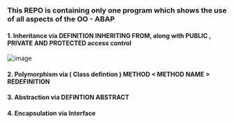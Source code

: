 ### This REPO is containing only one program which shows the use of all aspects of the OO - ABAP
#### 1. Inheritance via DEFINITION INHERITING FROM, along with PUBLIC , PRIVATE AND PROTECTED access control 
![image](https://github.com/user-attachments/assets/7b59204a-7102-40c9-b229-e084e0b6b4df)

#### 2. Polymorphism via ( Class defintion ) METHOD < METHOD NAME > REDEFINITION 
#### 3. Abstraction  via DEFINTION ABSTRACT
#### 4. Encapsulation via Interface 
